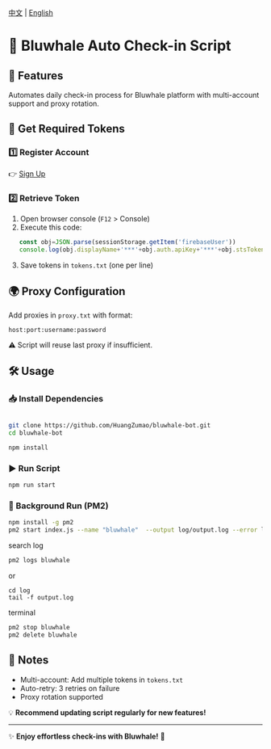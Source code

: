  [中文](README.md) | [English](README_en.md)

# 🌊 Bluwhale Auto Check-in Script
## 📌 Features
Automates daily check-in process for Bluwhale platform with multi-account support and proxy rotation.

## 🚀 Get Required Tokens
### 1️⃣ Register Account
👉 [Sign Up](https://profile.bluwhale.com/login?referral=7da0a708-9050-4573-9989-3a051e776164)

### 2️⃣ Retrieve Token
1. Open browser console (`F12` > Console)
2. Execute this code:
```js
   const obj=JSON.parse(sessionStorage.getItem('firebaseUser'))
   console.log(obj.displayName+'***'+obj.auth.apiKey+'***'+obj.stsTokenManager.refreshToken+'***'+obj.stsTokenManager.accessToken)
```
3. Save tokens in `tokens.txt` (one per line)

## 🌍 Proxy Configuration
Add proxies in `proxy.txt` with format:
```
host:port:username:password
```
⚠️ Script will reuse last proxy if insufficient.

## 🛠️ Usage
### 📥 Install Dependencies

```sh

git clone https://github.com/HuangZumao/bluwhale-bot.git
cd bluwhale-bot

```

```sh
npm install
```

### ▶️ Run Script
```sh
npm run start
```

### 🔄 Background Run (PM2)
```sh
npm install -g pm2
pm2 start index.js --name "bluwhale"  --output log/output.log --error log/error.log

```
search log
```sh
pm2 logs bluwhale
```
or
```shell
cd log
tail -f output.log
```
terminal
```sh
pm2 stop bluwhale
pm2 delete bluwhale
```

## 📌 Notes
- Multi-account: Add multiple tokens in `tokens.txt`
- Auto-retry: 3 retries on failure
- Proxy rotation supported

💡 **Recommend updating script regularly for new features!**

---
✨ **Enjoy effortless check-ins with Bluwhale!** 🌊




